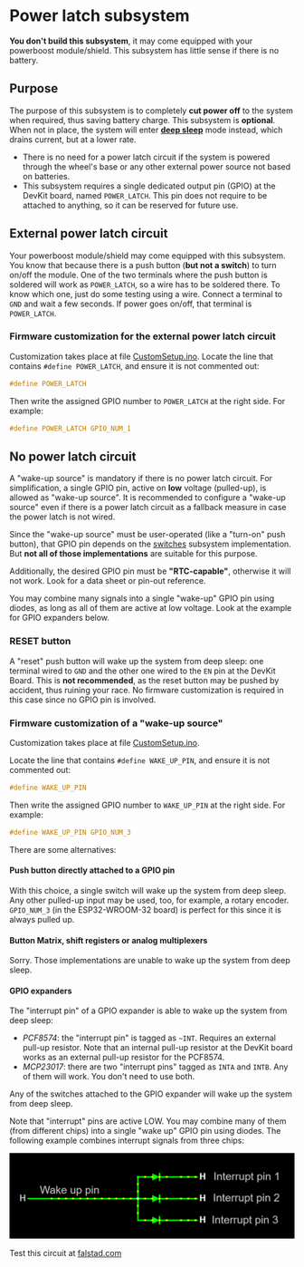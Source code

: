 # Power latch subsystem

**You don't build this subsystem**, it may come equipped with your powerboost module/shield.
This subsystem has little sense if there is no battery.

## Purpose

The purpose of this subsystem is to completely **cut power off** to the system when required, thus saving battery charge. This subsystem is **optional**. When not in place, the system will enter [**deep sleep**](https://randomnerdtutorials.com/esp32-deep-sleep-arduino-ide-wake-up-sources/) mode instead, which drains current, but at a lower rate.

- There is no need for a power latch circuit if the system is powered through the wheel's base or any other external power source not based on batteries.
- This subsystem requires a single dedicated output pin (GPIO) at the DevKit board, named `POWER_LATCH`. This pin does not require to be attached to anything, so it can be reserved for future use.

## External power latch circuit

Your powerboost module/shield may come equipped with this subsystem. You know that because there is a push button (**but not a switch**) to turn on/off the module. One of the two terminals where the push button is soldered will work as `POWER_LATCH`, so a wire has to be soldered there. To know which one, just do some testing using a wire. Connect a terminal to `GND` and wait a few seconds. If power goes on/off, that terminal is `POWER_LATCH`.

### Firmware customization for the external power latch circuit

Customization takes place at file [CustomSetup.ino](../../../../src/Firmware/CustomSetup/CustomSetup.ino).
Locate the line that contains `#define POWER_LATCH`, and ensure it is not commented out:

```c
#define POWER_LATCH
```

Then write the assigned GPIO number to `POWER_LATCH` at the right side. For example:

```c
#define POWER_LATCH GPIO_NUM_1
```

## No power latch circuit

A "wake-up source" is mandatory if there is no power latch circuit.
For simplification, a single GPIO pin, active on **low** voltage (pulled-up), is allowed as "wake-up source".
It is recommended to configure a "wake-up source" even if there is a power latch circuit
as a fallback measure in case the power latch is not wired.

Since the "wake-up source" must be user-operated (like a "turn-on" push button),
that GPIO pin depends on the [switches](../Switches/Switches_en.md) subsystem implementation.
But **not all of those implementations** are suitable for this purpose.

Additionally, the desired GPIO pin must be **"RTC-capable"**, otherwise it will not work.
Look for a data sheet or pin-out reference.

You may combine many signals into a single "wake-up" GPIO pin using diodes,
as long as all of them are active at low voltage.
Look at the example for GPIO expanders below.

### RESET button

A "reset" push button will wake up the system from deep sleep:
one terminal wired to `GND` and the other one wired to the `EN` pin at the DevKit Board.
This is **not recommended**, as the reset button may be pushed by accident, thus ruining your race.
No firmware customization is required in this case since no GPIO pin is involved.

### Firmware customization of a "wake-up source"

Customization takes place at file [CustomSetup.ino](../../../../src/Firmware/CustomSetup/CustomSetup.ino).

Locate the line that contains `#define WAKE_UP_PIN`, and ensure it is not commented out:

```c
#define WAKE_UP_PIN
```

Then write the assigned GPIO number to `WAKE_UP_PIN` at the right side. For example:

```c
#define WAKE_UP_PIN GPIO_NUM_3
```

There are some alternatives:

#### Push button directly attached to a GPIO pin

With this choice, a single switch will wake up the system from deep sleep.
Any other pulled-up input may be used, too, for example, a rotary encoder.
`GPIO_NUM_3` (in the ESP32-WROOM-32 board) is perfect for this since it is always pulled up.

#### Button Matrix, shift registers or analog multiplexers

Sorry. Those implementations are unable to wake up the system from deep sleep.

#### GPIO expanders

The "interrupt pin" of a GPIO expander is able to wake up the system from deep sleep:

- *PCF8574*: the "interrupt pin" is tagged as `~INT`.
  Requires an external pull-up resistor.
  Note that an internal pull-up resistor at the DevKit board works as an external pull-up resistor for the PCF8574.
- *MCP23017*: there are two "interrupt pins" tagged as `INTA` and `INTB`.
  Any of them will work.
  You don't need to use both.

Any of the switches attached to the GPIO expander will wake up the system from deep sleep.

Note that "interrupt" pins are active LOW.
You may combine many of them (from different chips) into a single "wake up" GPIO pin using diodes.
The following example combines interrupt signals from three chips:

![Interrupts OR](./InterruptsOR.png)

Test this circuit at [falstad.com](https://falstad.com/circuit/circuitjs.html?ctz=CQAgjCAMB0l3BWcMBMcUHYMGZIA4UA2ATmIxAUgoqoQFMBaMMAKAA8QAWfEFYpBAkK9ieLr04gAkgDsALnQBOigK4AHOQB0AzmoCWMnaw7dy2TigqCQ5pJJSTZC5eq26DOlOy6RJ2YhCClv6S9o7ySqoaOvqG2tgsADI2aDbYwth4fulQ4CAAZgCGADbadNSQLAAmElTYOdip9cKWVXRFKsVyLADutbx4Yg51OZXJjVQogzZZA2JUEEWl5UiVNcNzKZPTre2Fnd0AsilpwkwZo7zQCL39zXezaw9+TbO7HV1JWzN+s5mSCwKJTKFVuG3ujVOUG8KGCKCQYAQLzEYRAAHVCgBrOg6dQxAwsIA)
